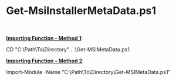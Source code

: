 <h1>Get-MsiInstallerMetaData.ps1</h1><br />

<b><u>Importing Function - Method 1</u></b>:<br />

CD "C:\Path\To\Directory"
. .\Get-MSIMetaData.ps1

<b><u>Importing Function - Method 2</u></b>:<br />

Import-Module -Name "C:\Path\To\Directory\Get-MSIMetaData.ps1"

